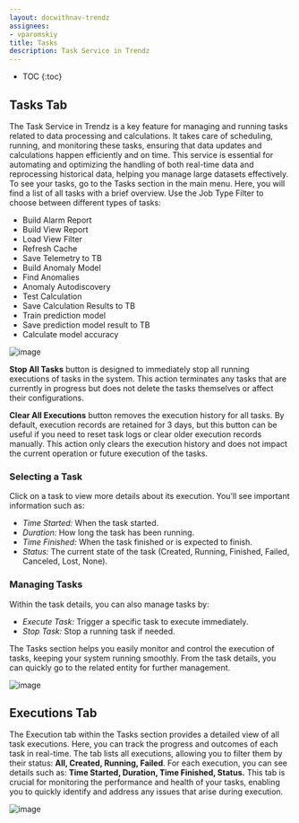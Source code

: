```yaml
---
layout: docwithnav-trendz
assignees:
- vparomskiy
title: Tasks 
description: Task Service in Trendz
---
```


* TOC
{:toc}

## Tasks Tab

The Task Service in Trendz is a key feature for managing and running tasks related to data processing and calculations. It takes care of scheduling, running, and monitoring these tasks,
ensuring that data updates and calculations happen efficiently and on time. This service is essential for automating and optimizing the handling of both real-time data and reprocessing historical data, helping you manage large datasets effectively.
To see your tasks, go to the Tasks section in the main menu. Here, you will find a list of all tasks with a brief overview. Use the Job Type Filter to choose between different types of tasks:
* Build Alarm Report
* Build View Report
* Load View Filter
* Refresh Cache
* Save Telemetry to TB
* Build Anomaly Model
* Find Anomalies
* Anomaly Autodiscovery
* Test Calculation
* Save Calculation Results to TB
* Train prediction model
* Save prediction model result to TB
* Calculate model accuracy

![image](https://img.thingsboard.io/trendz/tasks-types.png)

**Stop All Tasks** button is designed to immediately stop all running executions of tasks in the system. This action terminates any tasks that are currently in progress but does not delete the tasks themselves or affect their configurations.

**Clear All Executions** button removes the execution history for all tasks. By default, execution records are retained for 3 days, but this button can be useful if you need to reset task logs or clear older execution records manually. 
This action only clears the execution history and does not impact the current operation or future execution of the tasks.

### Selecting a Task

Click on a task to view more details about its execution. You’ll see important information such as:
* *Time Started:* When the task started.
* *Duration:* How long the task has been running.
* *Time Finished:* When the task finished or is expected to finish.
* *Status:* The current state of the task (Created, Running, Finished, Failed, Canceled, Lost, None).

### Managing Tasks

Within the task details, you can also manage tasks by:
* *Execute Task:* Trigger a specific task to execute immediately.
* *Stop Task:* Stop a running task if needed.

The Tasks section helps you easily monitor and control the execution of tasks, keeping your system running smoothly. From the task details, you can quickly go to the related entity for further management.

![image](https://img.thingsboard.io/trendz/tasks-go-to-entity.png)

## Executions Tab

The Execution tab within the Tasks section provides a detailed view of all task executions. Here, you can track the progress and outcomes of each task in real-time.
The tab lists all executions, allowing you to filter them by their status: **All, Created, Running, Failed**.
For each execution, you can see details such as: **Time Started, Duration, Time Finished, Status.**
This tab is crucial for monitoring the performance and health of your tasks, enabling you to quickly identify and address any issues that arise during execution.

![image](https://img.thingsboard.io/trendz/tasks-executions.png)

